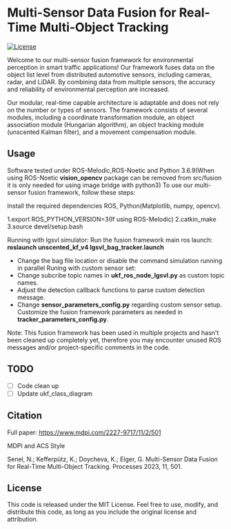 # Multi-Sensor Data Fusion for Real-Time Multi-Object Tracking

[![License](https://img.shields.io/badge/License-MIT-blue.svg)](https://opensource.org/licenses/MIT)

Welcome to our multi-sensor fusion framework for environmental perception in smart traffic applications! Our framework fuses data on the object list level from distributed automotive sensors, including cameras, radar, and LiDAR. By combining data from multiple sensors, the accuracy and reliability of environmental perception are increased.

Our modular, real-time capable architecture is adaptable and does not rely on the number or types of sensors. The framework consists of several modules, including a coordinate transformation module, an object association module (Hungarian algorithm), an object tracking module (unscented Kalman filter), and a movement compensation module.


## Usage
Software tested under ROS-Melodic,ROS-Noetic and Python 3.6.9(When using ROS-Noetic **vision_opencv** package can be removed from src/fusion it is only needed for using image bridge with python3)
To use our multi-sensor fusion framework, follow these steps:

Install the required dependencies ROS, Python(Matplotlib, numpy, opencv).

1.export ROS_PYTHON_VERSION=3(If using ROS-Melodic)
2.catkin_make
3.source devel/setup.bash

Running with lgsvl simulator:
Run the fusion framework main ros launch: **roslaunch unscented_kf_v4 lgsvl_bag_tracker.launch**
  - Change the bag file location or disable the command simulation running in parallel
Runing with custom sensor set:
  - Change subcribe topic names in **ukf_ros_node_lgsvl.py** as custom topic names.
  - Adjust the detection callback functions to parse custom detection message.
  - Change **sensor_parameters_config.py** regarding custom sensor setup.
Customize the fusion framework parameters as needed in **tracker_parameters_config.py**.

Note: This fusion framework has been used in multiple projects and hasn't been cleaned up completely yet, therefore you may encounter unused ROS messages and/or project-specific comments in the code.

## TODO
- [ ] Code clean up
- [ ] Update ukf_class_diagram

## Citation
Full paper: https://www.mdpi.com/2227-9717/11/2/501

MDPI and ACS Style

Senel, N.; Kefferpütz, K.; Doycheva, K.; Elger, G. Multi-Sensor Data Fusion for Real-Time Multi-Object Tracking. Processes 2023, 11, 501.

## License
This code is released under the MIT License. Feel free to use, modify, and distribute this code, as long as you include the original license and attribution.
